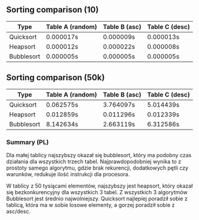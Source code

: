 ## Sorting comparison (10)

| Type        | Table A (random)  | Table B (asc) | Table C (desc) |
| ----------- | ----------------- | ------------- | -------------- |
|  Quicksort  |     0.000017s     |   0.000009s   |    0.000013s   |
|  Heapsort   |     0.000012s     |   0.000022s   |    0.000008s   |
|  Bubblesort |     0.000005s     |   0.000005s   |    0.000005s   |
  
## Sorting comparison (50k)

| Type        | Table A (random)  | Table B (asc) | Table C (desc) |
| ----------- | ----------------- | ------------- | -------------- |
|  Quicksort  |     0.062575s     |   3.764097s   |    5.014439s   |
|  Heapsort   |     0.012859s     |   0.011296s   |    0.012339s   |
|  Bubblesort |     8.142634s     |   2.663119s   |    6.312586s   |
  
### Summary (PL)

Dla małej tablicy najszybszy okazał się bubblesort, który ma podobny czas działania dla wszystkich trzech tabel. Najprawdopodobniej wynika to z prostoty samego algorytmu, gdzie brak rekurencji, dodatkowych pętli czy warunków, redukuje ilość instrukcji dla procesora.

W tablicy z 50 tysiącami elementów, najszybszy jest heapsort, który okazał się bezkonkurencyjny dla wszystkich 3 tabel.
Z wszystkich 3 algorytmów Bubblesort jest średnio najwolniejszy.
Quicksort najlepiej poradził sobie z tablicą, która ma w sobie losowe elementy, a gorzej poradził sobie z asc/desc.
